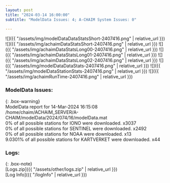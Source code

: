 ```yaml
---
layout: post
title: "2024-03-14 16:00:00"
subtitle: "ModelData Issues: 4; A-CHAIM System Issues: 0"

---
```


![]({{ "/assets/img/modelDataDataStatsShort-2407416.png" | relative_url }})
![]({{ "/assets/img/achaimDataStatsShort-2407416.png" | relative_url }})
![]({{ "/assets/img/achaimDataStatsLong00-2407416.png" | relative_url }})
![]({{ "/assets/img/achaimDataStatsLong01-2407416.png" | relative_url }})
![]({{ "/assets/img/achaimDataStatsLong02-2407416.png" | relative_url }})
![]({{ "/assets/img/modelDataDataStats-2407416.png" | relative_url }})
![]({{ "/assets/img/modelDataStationStats-2407416.png" | relative_url }})
![]({{ "/assets/img/achaimRunTime-2407416.png" | relative_url }})


### ModelData Issues:  
  
{: .box-warning}  
 ModelData report for 14-Mar-2024 16:15:08   
 /home/chaim/ACHAIM_SERVER/A-CHAIM/modelData/2024/074/16/modelData.mat   
 0% of all possible stations for IONO were downloaded. x3037   
 0% of all possible stations for SENTINEL were downloaded. x2492   
 0% of all possible stations for NOAA were downloaded. x13   
 9.0301% of all possible stations for KARTVERKET were downloaded. x44   
  


### Logs:  
  
{: .box-note}  
[Logs.zip]({{ "/assets/other/logs.zip" | relative_url }})  
[Log Info]({{ "/logInfo" | relative_url }})  
